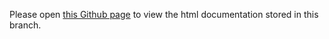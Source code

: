 Please open [this Github page](https://sourabhkhot.github.io/dbt_ELT_Airbnb) to view the html documentation stored in this branch.
